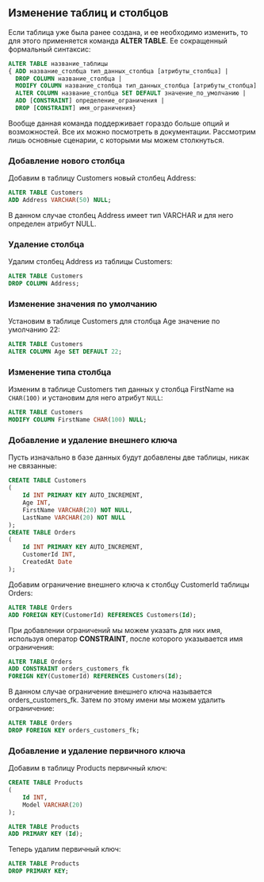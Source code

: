 ## Изменение таблиц и столбцов

Если таблица уже была ранее создана, и ее необходимо изменить, то для этого применяется команда **ALTER TABLE**. Ее 
сокращенный формальный синтаксис:

```sql
ALTER TABLE название_таблицы 
{ ADD название_столбца тип_данных_столбца [атрибуты_столбца] | 
  DROP COLUMN название_столбца |
  MODIFY COLUMN название_столбца тип_данных_столбца [атрибуты_столбца] |
  ALTER COLUMN название_столбца SET DEFAULT значение_по_умолчанию |
  ADD [CONSTRAINT] определение_ограничения |
  DROP [CONSTRAINT] имя_ограничения}
```

Вообще данная команда поддерживает гораздо больше опций и возможностей. Все их можно посмотреть в документации. Рассмотрим лишь основные сценарии, 
с которыми мы можем столкнуться.

### Добавление нового столбца

Добавим в таблицу Customers новый столбец Address:

```sql
ALTER TABLE Customers
ADD Address VARCHAR(50) NULL;
```

В данном случае столбец Address имеет тип VARCHAR и для него определен атрибут NULL.

### Удаление столбца

Удалим столбец Address из таблицы Customers:

```sql
ALTER TABLE Customers
DROP COLUMN Address;
```

### Изменение значения по умолчанию

Установим в таблице Customers для столбца Age значение по умолчанию 22:

```sql
ALTER TABLE Customers
ALTER COLUMN Age SET DEFAULT 22;
```

### Изменение типа столбца

Изменим в таблице Customers тип данных у столбца FirstName на `CHAR(100)` и установим для него атрибут `NULL`:

```sql
ALTER TABLE Customers
MODIFY COLUMN FirstName CHAR(100) NULL;
```

### Добавление и удаление внешнего ключа

Пусть изначально в базе данных будут добавлены две таблицы, никак не связанные:

```sql
CREATE TABLE Customers
(
    Id INT PRIMARY KEY AUTO_INCREMENT,
    Age INT, 
    FirstName VARCHAR(20) NOT NULL,
    LastName VARCHAR(20) NOT NULL
);
CREATE TABLE Orders
(
    Id INT PRIMARY KEY AUTO_INCREMENT,
    CustomerId INT,
    CreatedAt Date
);
```

Добавим ограничение внешнего ключа к столбцу CustomerId таблицы Orders:

```sql
ALTER TABLE Orders
ADD FOREIGN KEY(CustomerId) REFERENCES Customers(Id);
```

При добавлении ограничений мы можем указать для них имя, используя оператор **CONSTRAINT**, после которого указывается имя 
ограничения:

```sql
ALTER TABLE Orders
ADD CONSTRAINT orders_customers_fk 
FOREIGN KEY(CustomerId) REFERENCES Customers(Id);
```

В данном случае ограничение внешнего ключа называется orders_customers_fk. Затем по этому имени мы можем удалить ограничение:

```sql
ALTER TABLE Orders
DROP FOREIGN KEY orders_customers_fk;
```

### Добавление и удаление первичного ключа

Добавим в таблицу Products первичный ключ:

```sql
CREATE TABLE Products
(
    Id INT,
    Model VARCHAR(20)
);

ALTER TABLE Products
ADD PRIMARY KEY (Id);
```

Теперь удалим первичный ключ:

```sql
ALTER TABLE Products
DROP PRIMARY KEY;
```

